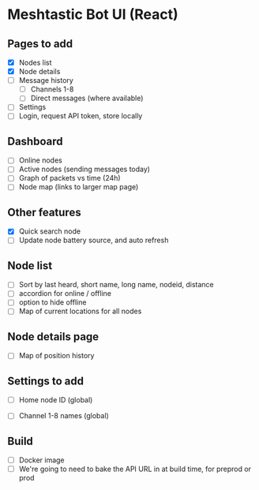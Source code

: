 Meshtastic Bot UI (React)
========================

## Pages to add
* [x] Nodes list
* [x] Node details
* [ ] Message history
    * [ ] Channels 1-8
    * [ ] Direct messages (where available)
* [ ] Settings
* [ ] Login, request API token, store locally

## Dashboard
* [ ] Online nodes
* [ ] Active nodes (sending messages today)
* [ ] Graph of packets vs time (24h)
* [ ] Node map (links to larger map page)

## Other features
* [x] Quick search node
* [ ] Update node battery source, and auto refresh

## Node list
* [ ] Sort by last heard, short name, long name, nodeid, distance
* [ ] accordion for online / offline
* [ ] option to hide offline
* [ ] Map of current locations for all nodes

## Node details page
* [ ] Map of position history


## Settings to add
- [ ] Home node ID (global)
- [ ] Channel 1-8 names (global)


## Build
* [ ] Docker image
* [ ] We're going to need to bake the API URL in at build time, for preprod or prod
